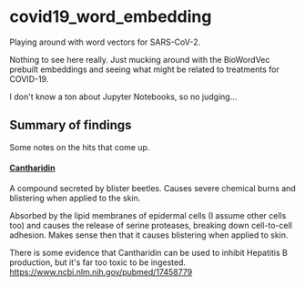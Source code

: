 # covid19_word_embedding
Playing around with word vectors for SARS-CoV-2.

Nothing to see here really. Just mucking around with the BioWordVec prebuilt
embeddings and seeing what might be related to treatments for COVID-19.

I don't know a ton about Jupyter Notebooks, so no judging...

## Summary of findings

Some notes on the hits that come up.

#### [Cantharidin](https://en.wikipedia.org/wiki/Cantharidin)
A compound secreted by blister beetles. Causes severe chemical burns and
blistering when applied to the skin.

Absorbed by the lipid membranes of epidermal cells (I assume other cells too)
and causes the release of serine proteases, breaking down cell-to-cell
adhesion. Makes sense then that it causes blistering when applied to skin.

There is some evidence that Cantharidin can be used to inhibit Hepatitis B
production, but it's far too toxic to be ingested.
https://www.ncbi.nlm.nih.gov/pubmed/17458779

